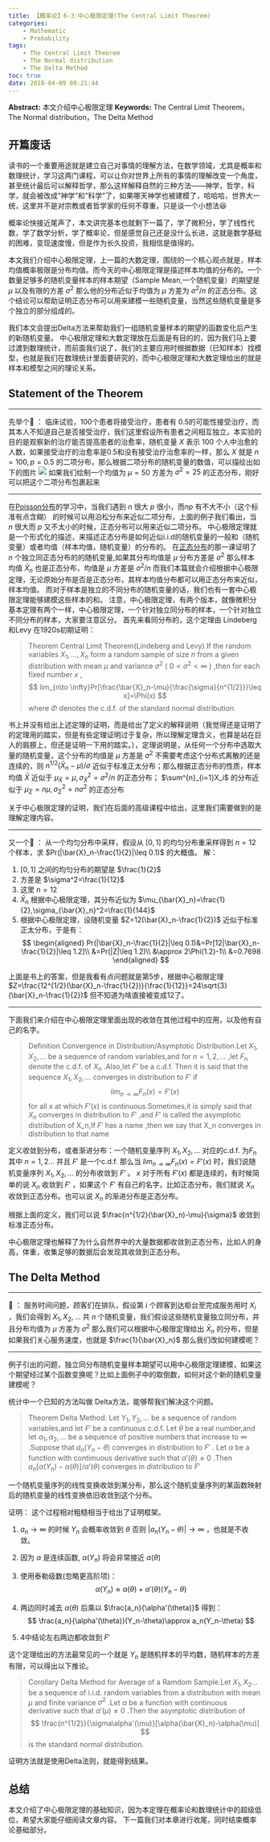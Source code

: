```yaml
---
title: 【概率论】6-3:中心极限定理(The Central Limit Theorem)
categories:
    - Mathematic
    - Probability
tags:
    - The Central Limit Theorem
    - The Normal distribution
    - The Delta Method
toc: true
date: 2018-04-09 09:21:44
---
```


**Abstract:** 本文介绍中心极限定理
**Keywords:** The Central Limit Theorem，The Normal distribution，The Delta Method

<!--more-->
## 开篇废话
读书的一个重要用途就是建立自己对事情的理解方法，在数学领域，尤其是概率和数理统计，学习这两门课程，可以让你对世界上所有的事情的理解改变一个角度，甚至统计最后可以解释哲学，那么这样解释自然的三种方法——神学，哲学，科学，就会被改成“神学”和“科学”了，如果哪天神学也被建模了，哈哈哈，世界大一统，这里并不是对宗教或者哲学家的任何不尊重，只是谈一个小想法😆

概率论快接近尾声了，本文讲完基本也就剩下一篇了，学了微积分，学了线性代数，学了数学分析，学了概率论，但是感觉自己还是没什么长进，这就是数学基础的困难，变现速度慢，但是作为长久投资，我相信是值得的。

本文我们介绍中心极限定理，上一篇的大数定理，围绕的一个核心观点就是，样本均值概率极限是分布均值。而今天的中心极限定理是描述样本均值的分布的。一个数量足够多的随机变量样本的样本期望（Sample Mean,一个随机变量）的期望是 $\mu$ 以及有限的方差 $\sigma^2$ 那么他的分布近似于均值为 $\mu$ 方差为 $\sigma^2/n$ 的正态分布。这个结论可以帮助证明正态分布可以用来建模一些随机变量，当然这些随机变量是多个独立的部分组成的。

我们本文会提出Delta方法来帮助我们一组随机变量样本的期望的函数变化后产生的新随机变量。
中心极限定理和大数定理放在后面是有目的的，因为我们马上要过渡到数理统计，而前面我们说了，我们的主要应用时根据数据（已知样本）找模型，也就是我们在数理统计里面要研究的，而中心极限定理和大数定理给出的就是样本和模型之间的理论关系。
## Statement of the Theorem
----------------------
先举个🌰 ：
临床试验，100个患者将接受治疗，患者有 0.5的可能性接受治疗，而其本人不知道自己是否接受治疗，我们这里假设所有患者之间相互独立，本实验的目的是观察新的治疗能否提高患者的治愈率，随机变量 $X$ 表示 100 个人中治愈的人数，如果接受治疗的治愈率是0.5和没有接受治疗治愈率的一样，那么 $X$ 就是 $n=100,p=0.5$ 的二项分布，那么根据二项分布的随机变量的数值，可以描绘出如下的图片
![](https://tony4ai-1251394096.cos.ap-hongkong.myqcloud.com/blog_images/Math-Probability-6-3-The-Central-Limit-Theorem/f_6_3.png)
如果我们绘制一个均值为 $\mu=50$ 方差为 $\sigma^2=25$ 的正态分布，刚好可以把这个二项分布包裹起来

------------------------

在[Poisson分布](https://tony4ai.com/Math-Probability-5-4-The-Poisson-Distribution/)的学习中，当我们遇到 $n$ 很大 $p$ 很小，而$np$ 有不大不小（这个标准有点含糊） 的时候可以用泊松分布来近似二项分布，上面的例子我们看出，当 $n$ 很大而 $p$ 又不太小的时候，正态分布可以用来近似二项分布。
中心极限定理就是一个形式化的描述，来描述正态分布是如何近似i.i.d的随机变量的一般和（随机变量）或者均值（样本均值，随机变量）的分布的。
在[正态分布](https://tony4ai.com/Math-Probability-5-6-The-Normal-Distributions-P3/)的那一课证明了 $n$ 个独立同正态分布的的随机变量,如果其分布均值是 $\mu$ 分布方差是 $\sigma^2$ 那么样本均值 $\bar{X}_n$ 也是正态分布，均值是 $\mu$ 方差是 $\sigma^2/n$  而我们本篇就会介绍根据中心极限定理，无论原始分布是否是正态分布，其样本均值分布都可以用正态分布来近似，样本均值。
而对于样本是独立的不同分布的随机变量的话，我们也有一套中心极限定理能够建模这些样本的和。
注意，中心极限定理，有两个版本，就像微积分基本定理有两个一样，中心极限定理，一个针对独立同分布的样本，一个针对独立不同分布的样本，大家要注意区分。
首先来看同分布的，这个定理由 Lindeberg 和Levy 在1920s初期证明：

>Theorem Central Limit Theorem(Lindeberg and Levy) If the random variables $X_1,\dots,X_n$ form a random sample of size $n$ from a given distribution with mean $\mu$ and variance $\sigma^2$ ( $0<\sigma^2<\infty$ ) ,then for each fixed number $x$ ,
$$
lim_{n\to \infty}Pr[\frac{\bar{X}_n-\mu}{\frac{\sigma}{n^{1/2}}}\leq x]=\Phi(x)
$$
where $\Phi$ denotes the c.d.f. of the standard normal distribution.

书上并没有给出上述定理的证明，而是给出了定义的解释说明（我觉得还是证明了的定理用的踏实，但是有些定理证明过于复杂，所以理解定理含义，也算是站在巨人的肩膀上，但还是证明一下用的踏实。），定理说明是，从任何一个分布中选取大量的随机变量，这个分布的均值是 $\mu$ 方差是 $\sigma^2$ 不需要考虑这个分布式离散的还是连续的，则 $n^{1/2}(\bar{X}_n-\mu)/\sigma$ 近似于标准正太分布；那么根据正态分布的性质，样本均值 $\bar{X}$ 近似于 $\mu_{\bar{X}}=\mu,\sigma^2_{\bar{X}}=\sigma^2/n$ 的正态分布； $\sum^{n}_{i=1}X_i$ 的分布近似于 $\mu_{\Sigma}=n\mu,\sigma^2_{\Sigma}=n\sigma^2$ 的正态分布

关于中心极限定理的证明，我们在后面的高级课程中给出，这里我们需要做到的是理解定理内容。

-------------------
又一个🌰 ：
从一个均匀分布中采样，假设从 $[0,1]$ 的均匀分布重采样得到 $n=12$ 个样本，求 $Pr(|\bar{X}_n-\frac{1}{2}|\leq 0.1)$ 的大概值。
解：
1. $[0,1]$ 之间的均匀分布的期望是 $\frac{1}{2}$
2. 方差是 $\sigma^2=\frac{1}{12}$
3. 这里 $n=12$
4. $\bar{X}_n$ 根据中心极限定理，其分布近似为 $\mu_{\bar{X}_n}=\frac{1}{2},\sigma_{\bar{X}_n}^2=\frac{1}{144}$
5. 根据中心极限定理，设随机变量 $Z=12(\bar{X}_n-\frac{1}{2})$ 近似于标准正太分布，于是有：
$$
\begin{aligned}
Pr(|\bar{X}_n-\frac{1}{2}|\leq 0.1)&=Pr[12|\bar{X}_n-\frac{1}{2}|\leq 1.2]\\
&=Pr(|Z|\leq 1.2)\\
&\approx 2\Phi(1.2)-1\\
&=0.7698
\end{aligned}
$$

上面是书上的答案，但是我看有点问题就是第5步，根据中心极限定理 $Z=\frac{12^{1/2}(\bar{X}_n-\frac{1}{2})}{\frac{1}{12}}=24\sqrt{3}(\bar{X}_n-\frac{1}{2})$ 但不知道为啥直接被变成12了。

-------------------

下面我们来介绍在中心极限定理里面出现的收敛在其他过程中的应用，以及他有自己的名字。

>Definition Convergence in Distribution/Asymptotic Distribution.Let $X_1,X_2,\dots$ be a sequence of random variables,and for $n=1,2,\dots$ ,let $F_n$ denote the c.d.f. of $X_n$ .Also,let $F'$ be a c.d.f. Then it is said that the sequence $X_1,X_2,\dots$ converges in distribution to $F'$ if
$$
lim_{n\to \infty}F_n(x)=F'(x)
$$
for all x at which $F'(x)$ is continuous.Sometimes,it is simply said that $X_n$ converges in distribution to  $F'$ ,and $F'$ is called the asymptotic distribution of X_n,If $F'$ has a name ,then we say that X_n converges in distribution to that name


定义收敛到分布，或者渐进分布：一个随机变量序列 $X_1,X_2,\dots$ 对应的c.d.f. 为$F_n$ 其中 $n=1,2\dots$ 并且 $F'$ 是一个c.d.f. 那么当 $lim_{n\to \infty}F_n(x)=F'(x)$ 时，我们说随机变量序列 $X_1,X_2,\dots$ 的分布收敛到 $F'$ 。 $x$ 对于所有 $F'(x)$ 都是连续的，有时候简单的说 $X_n$ 收敛到 $F'$ ，如果这个 $F'$ 有自己的名字，比如正态分布，我们就说  $X_n$ 收敛到正态分布。也可以说 $X_n$ 的渐进分布是正态分布。

根据上面的定义，我们可以说 $\frac{n^{1/2}(\bar{X}_n)-\mu}{\sigma}$ 收敛到标准正态分布。

中心极限定理也解释了为什么自然界中的大量数据都收敛到正态分布，比如人的身高，体重，收集足够的数据后会发现其收敛到正态分布。


## The Delta Method

-------------------
🌰 ：
服务时间问题，顾客们在排队，假设第 $i$ 个顾客到达柜台至完成服务用时 $X_i$ ，我们会得到 $X_1,X_2,\dots$ 共 $n$ 个随机变量，我们假设这些随机变量独立同分布，并且分布均值为 $\mu$ 方差为 $\sigma^2$ 那么我们可以根据中心极限定理给出 $\bar{X}_n$ 的分布，但是如果我们关心服务速度，也就是 $\frac{1}{\bar{X}_n}$ 那么我们改如何建模呢？

-------------------

例子引出的问题，独立同分布随机变量样本期望可以用中心极限定理建模，如果这个期望经过某个函数变换呢？比如上面例子中的取倒数，如何对这个新的随机变量建模呢？

统计中一个已知的方法叫做 Delta方法，能够帮我们解决这个问题。

>Theorem Delta Method. Let $Y_1,Y_2,\dots$ be a sequence of random variables,and let $F'$ be a continuous c.d.f. Let $\theta$ be a real number,and let $\alpha_1,\alpha_2,\dots$ be a sequence of positive numbers that increase to $\infty$ .Suppose that $a_n(Y_n-\theta)$ converges in distribution to $F'$ . Let $\alpha$ be a function with contimuous derivative such that $\alpha'(\theta)\neq 0$ .Then $a_n[\alpha(Y_n)-\alpha(\theta)]/\alpha'(\theta)$ converges in distribution to $F'$

一个随机变量序列的线性变换收敛到某分布，那么这个随机变量序列的某函数映射后的随机变量的线性变换依旧收敛到这个分布。

证明：
这个过程相对粗糙相当于给出了证明框架。
1.  $a_n\to\infty$ 的时候 $Y_n$ 会概率收敛到 $\theta$ 否则 $|a_n(Y_n-\theta)|\to \infty$ ，也就是不收敛。
2. 因为 $\alpha$ 是连续函数, $\alpha(Y_n)$ 将会非常接近 $\alpha(\theta)$
3. 使用泰勒级数(忽略更高阶项)：
$$
\alpha(Y_n)\approx \alpha(\theta)+\alpha'(\theta)(Y_n-\theta)
$$
4. 两边同时减去 $\alpha(\theta)$ 后乘以 $\frac{a_n}{\alpha'(\theta)}$ 得到：
$$
\frac{a_n}{\alpha'(\theta)}(Y_n-\theta)\approx a_n(Y_n-\theta)
$$

5. 4中结论左右两边都收敛到 $F'$

这个定理给出的方法最常见的一个就是 $Y_n$ 是随机样本的平均数，随机样本的方差有限，可以得出以下推论。
>Corollary Delta Method for Average of a Ramdom Sample.Let $X_1,X_2\dots$ be a sequence of i.i.d. random variables from a distribution with mean $\mu$ and finite variance $\sigma^2$ .Let $\alpha$ be a function with continuous derivative such that $\alpha'(\mu)\neq 0$ .Then the asymptotic distribution of
$$
\frac{n^{1/2}}{\sigma\alpha'(\mu)}[\alpha(\bar{X}_n)-\alpha(\mu)]
$$
is the standard normal distribution.

证明方法就是使用Delta法则，就能得到结果。


## 总结
本文介绍了中心极限定理的基础知识，因为本定理在概率论和数理统计中的超级低位，希望大家能仔细阅读文章内容。
下一篇我们对本章进行收尾，同时结束概率论基础部分。
